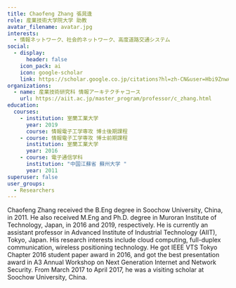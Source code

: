 ```yaml
---
title: Chaofeng Zhang 張晁逢
role: 産業技術大学院大学 助教
avatar_filename: avatar.jpg
interests:
  - 情報ネットワーク、社会的ネットワーク、高度道路交通システム
social:
  - display:
      header: false
    icon_pack: ai
    icon: google-scholar
    link: https://scholar.google.co.jp/citations?hl=zh-CN&user=Hbi9ZnwAAAAJ
organizations:
  - name: 産業技術研究科 情報アーキテクチャコース
    url: https://aiit.ac.jp/master_program/professor/c_zhang.html
education:
  courses:
    - institution: 室蘭工業大学
      year: 2019
      course: 情報電子工学専攻 博士後期課程
    - course: 情報電子工学専攻 博士前期課程
      institution: 室蘭工業大学
      year: 2016
    - course: 電子通信学科
      institution: "中国江蘇省 蘇州大学 "
      year: 2011
superuser: false
user_groups:
  - Researchers
---
```

Chaofeng Zhang received the B.Eng degree in Soochow University, China, in 2011. He also received M.Eng and Ph.D. degree in Muroran Institute of Technology, Japan, in 2016 and 2019, respectively. He is currently an assistant professor in Advanced Institute of Industrial Technology (AIIT), Tokyo, Japan. His research interests include cloud computing, full-duplex communication, wireless positioning technology. He got IEEE VTS Tokyo Chapter 2016 student paper award in 2016, and got the best presentation award in A3 Annual Workshop on Next Generation Internet and Network Security. From March 2017 to April 2017, he was a visiting scholar at Soochow University, China.